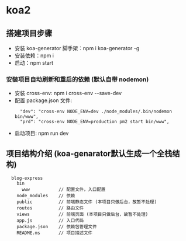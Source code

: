 # koa2

## 搭建项目步骤
- 安装 koa-generator 脚手架：npm i koa-generator -g
- 安装依赖：npm i
- 启动：npm start

### 安装项目自动刷新和重启的依赖 (默认自带 nodemon)
- 安装 cross-env: npm i cross-env --save-dev
- 配置 package.json 文件: 
    ```
      "dev": "cross-env NODE_ENV=dev ./node_modules/.bin/nodemon bin/www",
      "prd": "cross-env NODE_ENV=production pm2 start bin/www",
    ```
- 启动项目: npm run dev

## 项目结构介绍 (koa-genarator默认生成一个全栈结构)
```
  blog-express
    bin
      www           // 配置文件，入口配置
    node_modules    // 依赖
    public          // 前端静态文件 (本项目只做后台，故暂不处理)
    routes          // 路由文件
    views           // 前端页面 (本项目只做后台，故暂不处理)
    app.js          // 入口代码
    package.json    // 依赖包管理文件
    README.ms       // 项目描述文件
```
